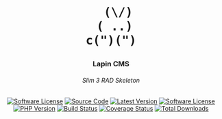 <h1 align="center">
<pre>
  (\/)
 ( ..)
c(")(")
</pre>
</h1>

<h3 align="center">Lapin CMS</h3>
<h6 align="center">Slim 3 RAD Skeleton</h6>

<div align="center">

  [![Software License](https://img.shields.io/badge/license-MIT-brightgreen.svg)](LICENSE.md)
  [![Source Code][badge-source]][source]
  [![Latest Version][badge-release]][release]
  [![Software License][badge-license]][license]
  [![PHP Version][badge-php]][php]
  [![Build Status][badge-build]][build]
  [![Coverage Status][badge-coverage]][coverage]
  [![Total Downloads][badge-downloads]][downloads]

</div>

[badge-source]: https://img.shields.io/badge/source-nalyk/lapin-cms-blue.svg?style=flat-square
[badge-release]: https://img.shields.io/packagist/v/nalyk/lapin-cms.svg?style=flat-square&label=release
[badge-license]: https://img.shields.io/packagist/l/nalyk/lapin-cms.svg?style=flat-square
[badge-php]: https://img.shields.io/packagist/php-v/nalyk/lapin-cms.svg?style=flat-square
[badge-build]: https://img.shields.io/travis/nalyk/lapin-cms/master.svg?style=flat-square
[badge-coverage]: https://img.shields.io/coveralls/github/nalyk/lapin-cms/master.svg?style=flat-square
[badge-downloads]: https://img.shields.io/packagist/dt/nalyk/lapin-cms.svg?style=flat-square&colorB=mediumvioletred

[source]: https://github.com/nalyk/lapin-cms
[release]: https://packagist.org/packages/nalyk/lapin-cms
[license]: https://github.com/nalyk/lapin-cms/blob/master/LICENSE
[php]: https://php.net
[build]: https://travis-ci.org/nalyk/lapin-cms
[coverage]: https://coveralls.io/github/nalyk/lapin-cms?branch=master
[downloads]: https://packagist.org/packages/nalyk/lapin-cms